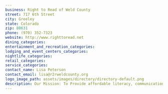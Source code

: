 ```yaml
---
business: Right to Read of Weld County
street: 717 6th Street
city: Greeley
state: Colorado
zip: 80631
phone: (970) 352-7323
website: http://www.righttoread.net
dining_categories: 
entertainment_and_recreation_categories: 
lodging_and_event_centers_categories: 
nightlife_categories: 
retail_categories: 
service_categories: 
contact_name: Lisa Peterson
contact_email: lisa@r2rweldcounty.org
logo_image_path: assets/images/directory/directory-default.png
description: Our Mission: To Provide affordable literacy, communication, and cultural orientation instruction for adults. Right to Read, Weld County is a non-profit organization dedicated to fighting illiteracy and poverty in the Weld County area. Our mission is to provide adults in this area with the necessary education, cultural awareness, and job skills to be a fulfilled, self-reliant, contributing member of our community., We offer classes that range from basic ESL (Level 1) to GED (Level 6) as well as an EL Civics/Citizenship class. Additionally, we work closely with other non-profit organizations to ensure financial and social success for each individual student and their family.
---
```

